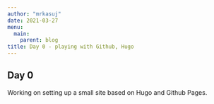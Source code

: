 ```yaml
---
author: "mrkasuj"
date: 2021-03-27
menu:
  main:
    parent: blog
title: Day 0 - playing with Github, Hugo
---
```



## Day 0

Working on setting up a small site based on Hugo and Github Pages.
